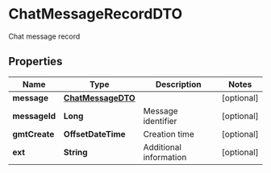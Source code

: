 

# ChatMessageRecordDTO

Chat message record

## Properties

| Name | Type | Description | Notes |
|------------ | ------------- | ------------- | -------------|
|**message** | [**ChatMessageDTO**](ChatMessageDTO.md) |  |  [optional] |
|**messageId** | **Long** | Message identifier |  [optional] |
|**gmtCreate** | **OffsetDateTime** | Creation time |  [optional] |
|**ext** | **String** | Additional information |  [optional] |




